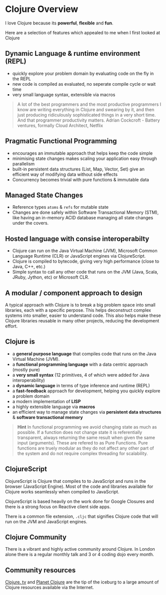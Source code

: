 # Clojure Overview 

  I love Clojure because its **powerful**, **flexible** and **fun**.  

  Here are a selection of features which appealed to me when I first looked at Clojure

## Dynamic Language & runtime environment (REPL)
* quickly explore your problem domain by evaluating code on the fly in the REPL
* new code is compiled as evaluated, no seperate compile cycle or wait time
* very small language syntax, extensible via macros

> A lot of the best programmers and the most productive programmers I know are writing everything in Clojure and swearing by it, and then just producing ridiculously sophisticated things in a very short time. And that programmer productivity matters. Adrian Cockcroft - Battery ventures, formally Cloud Architect, Netflix

## Pragmatic Functional Programming 
* encourages an immutable approach that helps keep the code simple
* minimising state changes makes scaling your application easy through parallelism 
* built-in persistent data structures (List, Map, Vector, Set) give an efficient way of modifying data without side effects
* Concurrency becomes trivial with pure functions & immutable data

## Managed State Changes 
* Reference types `atoms` & `refs` for mutable state
* Changes are done safely within Software Transactional Memory (STM), like having an in-memory ACID database managing all state changes under the covers. 

## Hosted language with consise interoperabilty
* Clojure can run on the Java Virtual Machine (JVM), Microsoft Common Language Runtime (CLR) or JavaScript engines via ClojureScript.
* Clojure is compiled to bytecode, giving very high performance (close to Java, C++, etc.)
* Simple syntax to call any other code that runs on the JVM (Java, Scala, JRuby, Jython, etc) or Microsoft CLR.

## A modular / component approach to design 

  A typical approach with Clojure is to break a big problem space into small libraries, each with a specific perpose.  This helps deconstruct complex systems into smaller, easier to understand code.  This also helps make these Clojure libraries reusable in many other projects, reducing the development effort.


## Clojure is

* a **general purpose language** that compiles code that runs on the Java Virtual Machine (JVM).
* a **functional programming language** with a data centric approach (mostly pure) 
* a **very small syntax** (12 primitives, 4 of which were added for Java interoperability)
* a **dynamic language** in terms of type inference and runtime (REPL)
* a **fast-feedback** approach for development, helping you quickly explore a problem domain
* a modern implementation of **LISP**
* a highly extensible language via **macros**
* an efficient way to manage state changes via **persistent data structures** & **software transactional memory**

> **Hint** In functional programming we avoid changing state as much as possible.  If a function does not change state it is referentially transparent, always returning the same result when given the same input (arguments).  These are refered to as Pure Functions.  Pure functions are truely modular as they do not affect any other part of the system and do not require complex threading for scalability.


## ClojureScript

ClojureScript is Clojure that compiles to to JavaScript and runs in the browser (JavaScript Engine).  Most of the code and libraries available for Clojure works seamlessly when compiled to JavaScript.

ClojureScript is based heavily on the work done for Google Closures and there is a strong focus on Reactive client side apps.

There is a common file extension, `.cljc` that signifies Clojure code that will run on the JVM and JavaScript engines.


## Clojure Community 

There is a vibrant and highly active community around Clojure.  In London alone there is a regular monthly talk and 3 or 4 coding dojo every month.

## Community resources

[Clojure. tv](https://www.youtube.com/channel/UCaLlzGqiPE2QRj6sSOawJRg) and [Planet Clojure](http://planet.clojure.in/) are the tip of the iceburg to a large amount of Clojure resources available via the Internet.

